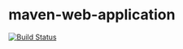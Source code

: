 # maven-web-application

[![Build Status](http://54.167.69.137:8080/job/test/badge/icon)](http://54.167.69.137:8080/job/test/)
